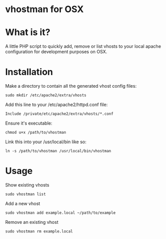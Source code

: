 # vhostman for OSX

What is it?
===========

A little PHP script to quickly add, remove or list vhosts to your local apache configuration for development purposes on OSX.

Installation
============

Make a directory to contain all the generated vhost config files:
    
    sudo mkdir /etc/apache2/extra/vhosts
    
Add this line to your /etc/apache2/httpd.conf file:
    
    Include /private/etc/apache2/extra/vhosts/*.conf
    
Ensure it's executable:

    chmod u+x /path/to/vhostman
    
Link this into your /usr/local/bin like so:

    ln -s /path/to/vhostman /usr/local/bin/vhostman

Usage
=====

Show existing vhosts

    sudo vhostman list

Add a new vhost

    sudo vhostman add example.local ~/path/to/example

Remove an existing vhost

    sudo vhostman rm example.local